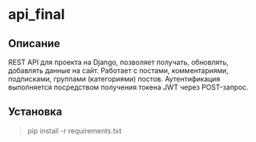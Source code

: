 # api_final

## Описание

REST API для проекта на Django, позволяет получать, обновлять, добавлять данные на сайт. Работает с постами, комментариями, подписками, группами (категориями) постов. Аутентификация выполняется посредством получения токена JWT через POST-запрос.

## Установка

> pip install -r requirements.txt



